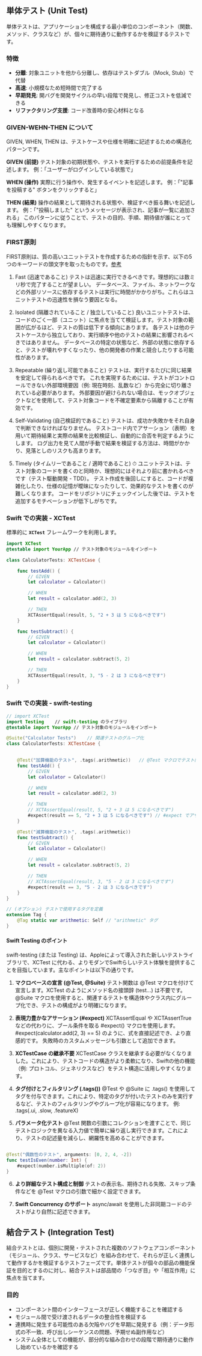 ## 単体テスト (Unit Test)

単体テストは、アプリケーションを構成する最小単位のコンポーネント（関数、メソッド、クラスなど）が、個々に期待通りに動作するかを検証するテストです。

### 特徴

* **分離**: 対象ユニットを他から分離し、依存はテストダブル（Mock, Stub）で代替
* **高速**: 小規模なため短時間で完了する
* **早期発見**: 開バグを開発サイクルの早い段階で発見し、修正コストを低減できる
* **リファクタリング支援**: コード改善時の安心材料となる

### GIVEN-WEHN-THEN について
GIVEN, WHEN, THEN は、テストケースや仕様を明確に記述するための構造化パターンです。

**GIVEN (前提)**
テスト対象の初期状態や、テストを実行するための前提条件を記述します。
例：「ユーザーがログインしている状態で」

**WHEN (操作)**
実際に行う操作や、発生するイベントを記述します。
例：「"記事を投稿する" ボタンをクリックすると」

**THEN (結果)**
操作の結果として期待される状態や、検証すべき振る舞いを記述します。
例：「"投稿しました" というメッセージが表示され、記事が一覧に追加される」
このパターンに従うことで、テストの目的、手順、期待値が誰にとっても理解しやすくなります。


### FIRST原則

FIRST原則は、質の高いユニットテストを作成するための指針を示す、以下の5つのキーワードの頭文字を取ったものです。[参考](https://zenn.dev/t_kitamura/books/2ff9c13d5549d9/viewer/6f4961)

1. Fast (迅速であること) 
テストは迅速に実行できるべきです。理想的には数ミリ秒で完了することが望ましい。
データベース、ファイル、ネットワークなどの外部リソースに依存するテストは実行に時間がかかりがち。これらはユニットテストの迅速性を損なう要因となる。

2. Isolated (隔離されていること / 独立していること) 
良いユニットテストは、コードのごく一部（ユニット）に焦点を当てて検証します。テスト対象の範囲が広がるほど、テストの質は低下する傾向にあります。
各テストは他のテストケースから独立しており、実行順序や他のテストの結果に影響されるべきではありません。
データベースの特定の状態など、外部の状態に依存すると、テストが壊れやすくなったり、他の開発者の作業と競合したりする可能性があります。

3. Repeatable (繰り返し可能であること) 
テストは、実行するたびに同じ結果を安定して得られるべきです。
これを実現するためには、テストがコントロールできない外部環境要因（例: 現在時刻、乱数など）から完全に切り離されている必要があります。
外部要因が避けられない場合は、モックオブジェクトなどを使用して、テスト対象コードを不確定要素から隔離することが有効です。

4. Self-Validating (自己検証的であること) 
テストは、成功か失敗かをそれ自身で判断できなければなりません。
テストコード内でアサーション（表明）を用いて期待結果と実際の結果を比較検証し、自動的に合否を判定するようにします。
ログ出力を見て人間が手動で結果を検証する方法は、時間がかかり、見落としのリスクも高まります。

5. Timely (タイムリーであること / 適時であること) ⏱
ユニットテストは、テスト対象のコードを書くのと同時か、理想的にはそれより前に書かれるべきです（テスト駆動開発 - TDD）。
テスト作成を後回しにすると、コードが複雑化したり、仕様の記憶が曖昧になったりして、効果的なテストを書くのが難しくなります。
コードをリポジトリにチェックインした後では、テストを追加するモチベーションが低下しがちです。

### Swift での実装 - XCTest

標準的に **`XCTest`** フレームワークを利用します。

```swift
import XCTest
@testable import YourApp // テスト対象のモジュールをインポート

class CalculatorTests: XCTestCase {

    func testAdd() {
        // GIVEN
        let calculator = Calculator()

        // WHEN
        let result = calculator.add(2, 3)

        // THEN
        XCTAssertEqual(result, 5, "2 + 3 は 5 になるべきです")
    }

    func testSubtract() {
        // GIVEN
        let calculator = Calculator()

        // WHEN
        let result = calculator.subtract(5, 2)

        // THEN
        XCTAssertEqual(result, 3, "5 - 2 は 3 になるべきです")
    }
}
```

### Swift での実装 - swift-testing

```swift
// import XCTest
import Testing    // swift-testing のライブラリ
@testable import YourApp // テスト対象のモジュールをインポート

@Suite("Calculator Tests")    // 関連テストのグループ化
class CalculatorTests: XCTestCase {

    
    @Test("加算機能のテスト", .tags(.arithmetic))   // @Test マクロでテスト関数を定義, .arithmetic: 算術的な操作（計算処理）に関連するテストを分類するためのユーザー定義のタグ
    func testAdd() {
        // GIVEN
        let calculator = Calculator()

        // WHEN
        let result = calculator.add(2, 3)

        // THEN
        // XCTAssertEqual(result, 5, "2 + 3 は 5 になるべきです")
        #expect(result == 5, "2 + 3 は 5 になるべきです") // #expect でアサーション
    }

    @Test("減算機能のテスト", .tags(.arithmetic))
    func testSubtract() {
        // GIVEN
        let calculator = Calculator()

        // WHEN
        let result = calculator.subtract(5, 2)

        // THEN
        // XCTAssertEqual(result, 3, "5 - 2 は 3 になるべきです")
        #expect(result == 3, "5 - 2 は 3 になるべきです")
    }
}

// (オプション) テストで使用するタグを定義
extension Tag {
    @Tag static var arithmetic: Self // "arithmetic" タグ
}
```


#### Swift Testing のポイント
swift-testing (または Testing) は、Appleによって導入された新しいテストライブラリで、XCTest に代わる、よりモダンでSwiftらしいテスト体験を提供することを目指しています。主なポイントは以下の通りです。

1. **マクロベースの宣言 (@Test, @Suite)**
テスト関数は @Test マクロを付けて宣言します。XCTest のようにメソッド名の接頭辞 (test...) は不要です。
@Suite マクロを使用すると、関連するテストを構造体やクラス内にグループ化でき、テストの構成がより明確になります。

2. **表現力豊かなアサーション (#expect)**
XCTAssertEqual や XCTAssertTrue などの代わりに、ブール条件を取る #expect() マクロを使用します。
#expect(calculator.add(2, 3) == 5) のように、式を直接記述でき、より直感的です。
失敗時のカスタムメッセージも引数として追加できます。

3. **XCTestCase の継承不要**
XCTestCase クラスを継承する必要がなくなりました。これにより、テストコードの構造がより柔軟になり、Swiftの他の機能（例: プロトコル、ジェネリクスなど）をテスト構造に活用しやすくなります。

4. **タグ付けとフィルタリング (.tags())**
@Test や @Suite に .tags() を使用してタグを付与できます。これにより、特定のタグが付いたテストのみを実行するなど、テストのフィルタリングやグループ化が容易になります。
例: .tags(.ui, .slow, .featureX)

5. **パラメータ化テスト**
@Test 関数の引数にコレクションを渡すことで、同じテストロジックを異なる入力値で簡単に繰り返し実行できます。これにより、テストの記述量を減らし、網羅性を高めることができます。
```Swift

@Test("偶数性のテスト", arguments: [0, 2, 4, -2])
func testIsEven(number: Int) {
    #expect(number.isMultiple(of: 2))
}
```
6. **より詳細なテスト構成と制御**
テストの表示名、期待される失敗、スキップ条件などを @Test マクロの引数で細かく設定できます。

7. **Swift Concurrency のサポート**
async/await を使用した非同期コードのテストがより自然に記述できます。


## 結合テスト (Integration Test)

結合テストとは、個別に開発・テストされた複数のソフトウェアコンポーネント（モジュール、クラス、サービスなど）を組み合わせて、それらが正しく連携して動作するかを検証するテストフェーズです。単体テストが個々の部品の機能保証を目的とするのに対し、結合テストは部品間の「つなぎ目」や「相互作用」に焦点を当てます。

### 目的

- コンポーネント間のインターフェースが正しく機能することを確認する
- モジュール間で受け渡されるデータの整合性を検証する
- 連携時に発生する可能性のある欠陥やバグを早期に発見する（例：データ形式の不一致、呼び出しシーケンスの問題、予期せぬ副作用など）
- システム全体としての機能が、部分的な組み合わせの段階で期待通りに動作し始めているかを確認する
